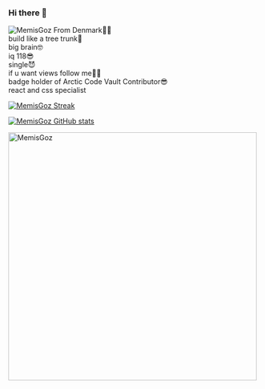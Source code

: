 ### Hi there 👋
<img src="https://komarev.com/ghpvc/?username=MemisGoz&label=Profile%20views&color=0e75b6&style=flat" alt="MemisGoz" />
From Denmark👳‍♂️<br>
build like a tree trunk💪<br>
big brain🤓<br>
iq 118😎<br>
single😈<br>
if u want views follow me👳‍♂️<br>
badge holder of Arctic Code Vault Contributor😎 <br>
react and css specialist


[![MemisGoz Streak](https://github-readme-streak-stats.herokuapp.com/?user=MemisGoz&theme=dark-smoky&fire=FFAB4C)](https://git.io/streak-stats)


[![MemisGoz GitHub stats](https://github-readme-stats.vercel.app/api?username=MemisGoz&theme=radical)](https://github.com/anuraghazra/github-readme-stats)


<p><img align="center" width="496px" src="https://github-readme-stats.vercel.app/api/top-langs?username=MemisGoz&show_icons=true&locale=en&layout=compact&theme=radical" alt="MemisGoz" /></p>
